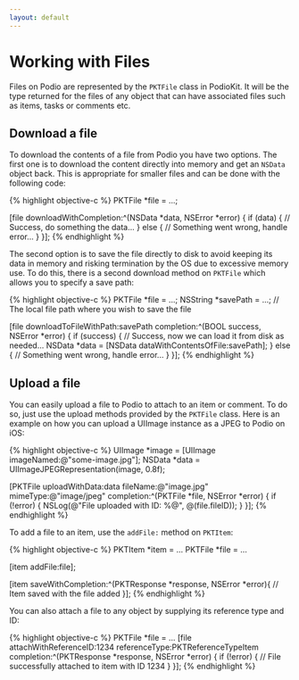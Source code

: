```yaml
---
layout: default
---
```

# Working with Files

Files on Podio are represented by the `PKTFile` class in PodioKit. It will be the type returned for the files of any object that can have associated files such as items, tasks or comments etc.

## Download a file

To download the contents of a file from Podio you have two options. The first one is to download the content directly into memory and get an `NSData` object back. This is appropriate for smaller files and can be done with the following code:

{% highlight objective-c %}
PKTFile *file = ...;

[file downloadWithCompletion:^(NSData *data, NSError *error) {
  if (data) {
    // Success, do something the data...
  } else {
    // Something went wrong, handle error...
  }
}];
{% endhighlight %}

The second option is to save the file directly to disk to avoid keeping its data in memory and risking termination by the OS due to excessive memory use. To do this, there is a second download method on `PKTFile` which allows you to specify a save path:

{% highlight objective-c %}
PKTFile *file = ...;
NSString *savePath = ...; // The local file path where you wish to save the file

[file downloadToFileWithPath:savePath completion:^(BOOL success, NSError *error) {
  if (success) {
    // Success, now we can load it from disk as needed...
    NSData *data = [NSData dataWithContentsOfFile:savePath];
  } else {
    // Something went wrong, handle error...
  }
}];
{% endhighlight %}

## Upload a file

You can easily upload a file to Podio to attach to an item or comment. To do so, just use the upload methods provided by the `PKTFile` class. Here is an example on how you can upload a UIImage instance as a JPEG to Podio on iOS:

{% highlight objective-c %}
UIImage *image = [UIImage imageNamed:@"some-image.jpg"];
NSData *data = UIImageJPEGRepresentation(image, 0.8f);

[PKTFile uploadWithData:data fileName:@"image.jpg" mimeType:@"image/jpeg" completion:^(PKTFile *file, NSError *error) {
  if (!error) {
    NSLog(@"File uploaded with ID: %@", @(file.fileID));
  }
}];
{% endhighlight %}

To add a file to an item, use the `addFile:` method on `PKTItem`:

{% highlight objective-c %}
PKTItem *item = ...
PKTFile *file = ...

[item addFile:file];

[item saveWithCompletion:^(PKTResponse *response, NSError *error){
  // Item saved with the file added
}];
{% endhighlight %}

You can also attach a file to any object by supplying its reference type and ID:

{% highlight objective-c %}
PKTFile *file = ...
[file attachWithReferenceID:1234 referenceType:PKTReferenceTypeItem completion:^(PKTResponse *response, NSError *error) {
  if (!error) {
    // File successfully attached to item with ID 1234
  }
}];
{% endhighlight %}